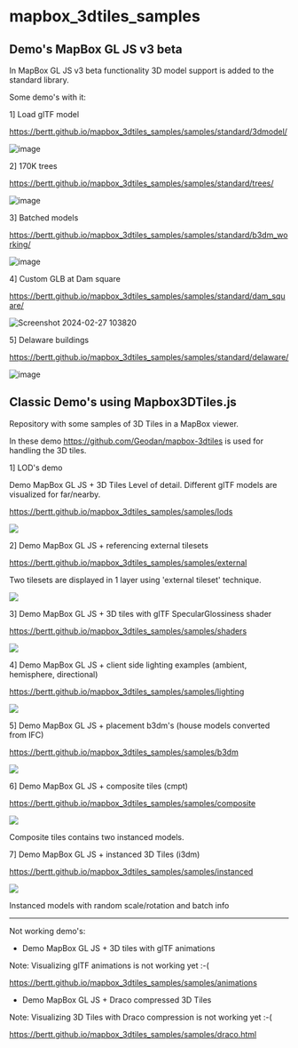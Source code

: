 # mapbox_3dtiles_samples

## Demo's  MapBox GL JS v3 beta

In MapBox GL JS v3 beta functionality 3D model support is added to the standard library.

Some demo's with it:

1] Load glTF model

https://bertt.github.io/mapbox_3dtiles_samples/samples/standard/3dmodel/

![image](https://github.com/bertt/mapbox_3dtiles_samples/assets/538812/a391877c-a805-485c-af86-cb9db168c17a)


2] 170K trees

https://bertt.github.io/mapbox_3dtiles_samples/samples/standard/trees/

![image](https://github.com/bertt/mapbox_3dtiles_samples/assets/538812/04ebd034-cfa3-4f3f-9049-f51b909c4694)

3] Batched models

https://bertt.github.io/mapbox_3dtiles_samples/samples/standard/b3dm_working/

![image](https://github.com/bertt/mapbox_3dtiles_samples/assets/538812/5a4d2ca9-a879-4c02-b2ea-7d004520daf6)

4] Custom GLB at Dam square

https://bertt.github.io/mapbox_3dtiles_samples/samples/standard/dam_square/

![Screenshot 2024-02-27 103820](https://github.com/bertt/mapbox_3dtiles_samples/assets/538812/2cdfbcf3-b963-4b22-be6d-42147870b81f)

5] Delaware buildings

https://bertt.github.io/mapbox_3dtiles_samples/samples/standard/delaware/

![image](https://github.com/bertt/mapbox_3dtiles_samples/assets/538812/ac464c87-36d8-4220-a483-ca26e0d50df6)

## Classic Demo's using Mapbox3DTiles.js

Repository with some samples of 3D Tiles in a MapBox viewer.

In these demo https://github.com/Geodan/mapbox-3dtiles is used for handling the 3D tiles.

1] LOD's demo

Demo MapBox GL JS + 3D Tiles Level of detail. Different glTF models are visualized for far/nearby.

https://bertt.github.io/mapbox_3dtiles_samples/samples/lods

<img src = "lods.gif">

2] Demo MapBox GL JS + referencing external tilesets 

https://bertt.github.io/mapbox_3dtiles_samples/samples/external

Two tilesets are displayed in 1 layer using 'external tileset' technique.

<img src = "external_tilesets.png">

3] Demo MapBox GL JS + 3D tiles with glTF SpecularGlossiness shader

https://bertt.github.io/mapbox_3dtiles_samples/samples/shaders

<img src = "specular_glossiness.png">

4] Demo MapBox GL JS + client side lighting examples (ambient, hemisphere, directional)

https://bertt.github.io/mapbox_3dtiles_samples/samples/lighting

<img src = "lighting.png">

5] Demo MapBox GL JS + placement b3dm's (house models converted from IFC)

https://bertt.github.io/mapbox_3dtiles_samples/samples/b3dm

<img src = "b3dm.png">

6] Demo MapBox GL JS + composite tiles (cmpt)

https://bertt.github.io/mapbox_3dtiles_samples/samples/composite

<img src = "composite.png">

Composite tiles contains two instanced models.

7] Demo MapBox GL JS + instanced 3D Tiles (i3dm)

https://bertt.github.io/mapbox_3dtiles_samples/samples/instanced

<img src = "instanced.png">

Instanced models with random scale/rotation and batch info

------------------------------------------------------------------------

Not working demo's:

- Demo MapBox GL JS + 3D tiles with glTF animations

Note: Visualizing glTF animations is not working yet :-(

https://bertt.github.io/mapbox_3dtiles_samples/samples/animations

- Demo MapBox GL JS + Draco compressed 3D Tiles 

Note: Visualizing 3D Tiles with Draco compression is not working yet :-(

https://bertt.github.io/mapbox_3dtiles_samples/samples/draco.html

